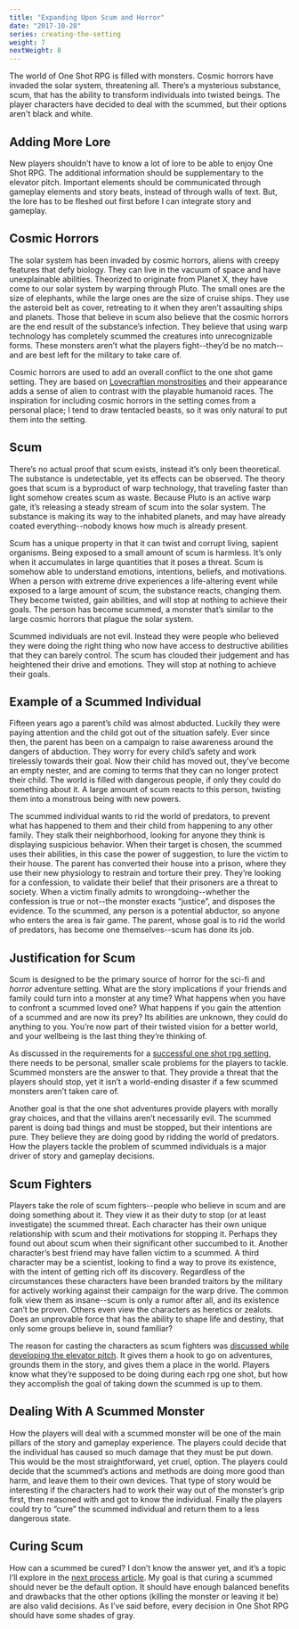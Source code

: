 ```yaml
---
title: "Expanding Upon Scum and Horror"
date: "2017-10-28"
series: creating-the-setting
weight: 7
nextWeight: 8
---
```


The world of One Shot RPG is filled with monsters. Cosmic horrors have invaded the solar system, threatening all. There’s a mysterious substance, scum, that has the ability to transform individuals into twisted beings. The player characters have decided to deal with the scummed, but their options aren't black and white.<!--more-->

## Adding More Lore
New players shouldn’t have to know a lot of lore to be able to enjoy One Shot RPG. The additional information should be supplementary to the elevator pitch. Important elements should be communicated through gameplay elements and story beats, instead of through walls of text. But, the lore has to be fleshed out first before I can integrate story and gameplay.

## Cosmic Horrors
The solar system has been invaded by cosmic horrors, aliens with creepy features that defy biology. They can live in the vacuum of space and have unexplainable abilities. Theorized to originate from Planet X, they have come to our solar system by warping through Pluto. The small ones are the size of elephants, while the large ones are the size of cruise ships. They use the asteroid belt as cover, retreating to it when they aren’t assaulting ships and planets. Those that believe in scum also believe that the cosmic horrors are the end result of the substance’s infection. They believe that using warp technology has completely scummed the creatures into unrecognizable forms. These monsters aren’t what the players fight--they’d be no match--and are best left for the military to take care of.

Cosmic horrors are used to add an overall conflict to the one shot game setting. They are based on [Lovecraftian monstrosities](https://en.wikipedia.org/wiki/H._P._Lovecraft) and their appearance adds a sense of alien to contrast with the playable humanoid races. The inspiration for including cosmic horrors in the setting comes from a personal place; I tend to draw tentacled beasts, so it was only natural to put them into the setting.

## Scum
There’s no actual proof that scum exists, instead it’s only been theoretical. The substance is undetectable, yet its effects can be observed. The theory goes that  scum is a byproduct of warp technology, that traveling faster than light somehow creates scum as waste. Because Pluto is an active warp gate, it’s releasing a steady stream of scum into the solar system. The substance is making its way to the inhabited planets, and may have already coated everything--nobody knows how much is already present.

Scum has a unique property in that it can twist and corrupt living, sapient organisms. Being exposed to a small amount of scum is harmless. It’s only when it accumulates in large quantities that it poses a threat. Scum is somehow able to understand emotions, intentions, beliefs, and motivations. When a person with extreme drive experiences a life-altering event while exposed to a large amount of scum, the substance reacts, changing them. They become twisted, gain abilities, and will stop at nothing to achieve their goals. The person has become scummed, a monster that’s similar to the large cosmic horrors that plague the solar system.

Scummed individuals are not evil. Instead they were people who believed they were doing the right thing who now have access to destructive abilities that they can barely control. The scum has clouded their judgement and has heightened their drive and emotions. They will stop at nothing to achieve their goals.

## Example of a Scummed Individual
Fifteen years ago a parent’s child was almost abducted. Luckily they were paying attention and the child got out of the situation safely. Ever since then, the parent has been on a campaign to raise awareness around the dangers of abduction. They worry for every child’s safety and work tirelessly towards their goal. Now their child has moved out, they’ve become an empty nester, and are coming to terms that they can no longer protect their child. The world is filled with dangerous people, if only they could do something about it. A large amount of scum reacts to this person, twisting them into a monstrous being with new powers.

The scummed individual wants to rid the world of predators, to prevent what has happened to them and their child from happening to any other family. They stalk their neighborhood, looking for anyone they think is displaying suspicious behavior. When their target is chosen, the scummed uses their abilities, in this case the power of suggestion, to lure the victim to their house. The parent has converted their house into a prison, where they use their new physiology to restrain and torture their prey. They’re looking for a confession, to validate their belief that their prisoners are a threat to society. When a victim finally admits to wrongdoing--whether the confession is true or not--the monster exacts “justice”, and disposes the evidence. To the scummed, any person is a potential abductor, so anyone who enters the area is fair game. The parent, whose goal is to rid the world of predators, has become one themselves--scum has done its job.

## Justification for Scum
Scum is designed to be the primary source of horror for the sci-fi and _horror_ adventure setting. What are the story implications if your friends and family could turn into a monster at any time? What happens when you have to confront a scummed loved one? What happens if you gain the attention of a scummed and are now its prey? Its abilities are unknown, they could do anything to you. You’re now part of their twisted vision for a better world, and your wellbeing is the last thing they’re thinking of.

As discussed in the requirements for a [successful one shot rpg setting](/blog/creating-the-setting/requirements-for-a-role-playing-game-setting/), there needs to be personal, smaller scale problems for the players to tackle. Scummed monsters are the answer to that. They provide a threat that the players should stop, yet it isn’t a world-ending disaster if a few scummed monsters aren’t taken care of.

Another goal is that the one shot adventures provide players with morally gray choices, and that the villains aren’t necessarily evil. The scummed parent is doing bad things and must be stopped, but their intentions are pure. They believe they are doing good by ridding the world of predators. How the players tackle the problem of scummed individuals is a major driver of story and gameplay decisions.

## Scum Fighters
Players take the role of scum fighters--people who believe in scum and are doing something about it. They view it as their duty to stop (or at least investigate) the scummed threat. Each character has their own unique relationship with scum and their motivations for stopping it. Perhaps they found out about scum when their significant other succumbed to it. Another character’s best friend may have fallen victim to a scummed. A third character may be a scientist, looking to find a way to prove its existence, with the intent of getting rich off its discovery. Regardless of the circumstances these characters have been branded traitors by the military for actively working against their campaign for the warp drive. The common folk view them as insane--scum is only a rumor after all, and its existence can’t be proven. Others even view the characters as heretics or zealots. Does an unprovable force that has the ability to shape life and destiny, that only some groups believe in, sound familiar?

The reason for casting the characters as scum fighters was [discussed while developing the elevator pitch](/blog/creating-the-setting/better-elevator-pitch/). It gives them a hook to go on adventures, grounds them in the story, and gives them a place in the world. Players know what they’re supposed to be doing during each rpg one shot, but how they accomplish the goal of taking down the scummed is up to them.

## Dealing With A Scummed Monster
How the players will deal with a scummed monster will be one of the main pillars of the story and gameplay experience. The players could decide that the individual has caused so much damage that they must be put down. This would be the most straightforward, yet cruel, option. The players could decide that the scummed’s actions and methods are doing more good than harm, and leave them to their own devices. That type of story would be interesting if the characters had to work their way out of the monster’s grip first, then reasoned with and got to know the individual. Finally the players could try to “cure” the scummed individual and return them to a less dangerous state.

## Curing Scum
How can a scummed be cured? I don’t know the answer yet, and it’s a topic I’ll explore in the [next process article](/blog/creating-the-setting/brainstorming-a-cure). My goal is that curing a scummed should never be the default option. It should have enough balanced benefits and drawbacks that the other options (killing the monster or leaving it be) are also valid decisions. As I’ve said before, every decision in One Shot RPG should have some shades of gray.
